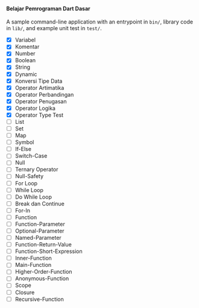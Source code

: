 #### Belajar Pemrograman Dart Dasar
A sample command-line application with an entrypoint in `bin/`, library code
in `lib/`, and example unit test in `test/`.

- [X] Variabel
- [X] Komentar
- [X] Number
- [X] Boolean
- [X] String
- [X] Dynamic
- [X] Konversi Tipe Data
- [X] Operator Artimatika
- [X] Operator Perbandingan
- [X] Operator Penugasan
- [X] Operator Logika
- [X] Operator Type Test
- [ ] List
- [ ] Set
- [ ] Map
- [ ] Symbol
- [ ] If-Else
- [ ] Switch-Case
- [ ] Null
- [ ] Ternary Operator
- [ ] Null-Safety
- [ ] For Loop
- [ ] While Loop
- [ ] Do While Loop
- [ ] Break dan Continue
- [ ] For-In
- [ ] Function
- [ ] Function-Parameter
- [ ] Optional-Parameter
- [ ] Named-Parameter
- [ ] Function-Return-Value
- [ ] Function-Short-Expression
- [ ] Inner-Function
- [ ] Main-Function
- [ ] Higher-Order-Function
- [ ] Anonymous-Function
- [ ] Scope
- [ ] Closure
- [ ] Recursive-Function